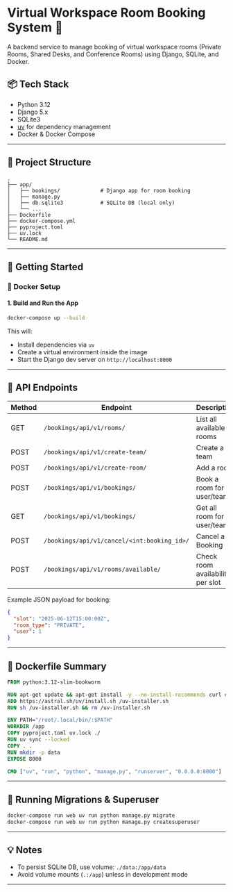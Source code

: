 # Virtual Workspace Room Booking System 🏢

A backend service to manage booking of virtual workspace rooms (Private Rooms, Shared Desks, and Conference Rooms) using Django, SQLite, and Docker.

## 📦 Tech Stack

- Python 3.12
- Django 5.x
- SQLite3
- [uv](https://github.com/astral-sh/uv) for dependency management
- Docker & Docker Compose

---

## 📁 Project Structure

```
.
├── app/
│   ├── bookings/             # Django app for room booking
│   ├── manage.py
│   ├── db.sqlite3            # SQLite DB (local only)
│   └── ...
├── Dockerfile
├── docker-compose.yml
├── pyproject.toml
├── uv.lock
└── README.md
```

---

## 🚀 Getting Started

### 🐳 Docker Setup

#### 1. Build and Run the App

```bash
docker-compose up --build
```

This will:
- Install dependencies via `uv`
- Create a virtual environment inside the image
- Start the Django dev server on `http://localhost:8000`

---

## 🔧 API Endpoints

| Method | Endpoint                            | Description                  |
|--------|-------------------------------------|------------------------------|
| GET    | `/bookings/api/v1/rooms/`           | List all available rooms     |
| POST   | `/bookings/api/v1/create-team/`     | Create a team                |
| POST   | `/bookings/api/v1/create-room/`     | Add a room     |
| POST   | `/bookings/api/v1/bookings/`       | Book a room for user/team    |
| GET   | `/bookings/api/v1/bookings/`       | Get all room for user/team    |
| POST   | `/bookings/api/v1/cancel/<int:booking_id>/`       | Cancel a Booking     |
| POST   | `/bookings/api/v1/rooms/available/`       | Check room availability per slot     |



Example JSON payload for booking:
```json
{
  "slot": "2025-06-12T15:00:00Z",
  "room_type": "PRIVATE",
  "user": 1
}
```

---

## 🐳 Dockerfile Summary

```dockerfile
FROM python:3.12-slim-bookworm

RUN apt-get update && apt-get install -y --no-install-recommends curl ca-certificates
ADD https://astral.sh/uv/install.sh /uv-installer.sh
RUN sh /uv-installer.sh && rm /uv-installer.sh

ENV PATH="/root/.local/bin/:$PATH"
WORKDIR /app
COPY pyproject.toml uv.lock ./
RUN uv sync --locked
COPY . .
RUN mkdir -p data
EXPOSE 8000

CMD ["uv", "run", "python", "manage.py", "runserver", "0.0.0.0:8000"]
```

---

## 🧪 Running Migrations & Superuser

```bash
docker-compose run web uv run python manage.py migrate
docker-compose run web uv run python manage.py createsuperuser
```

---

## 💡 Notes

- To persist SQLite DB, use volume: `./data:/app/data`
- Avoid volume mounts (`.:/app`) unless in development mode

---
